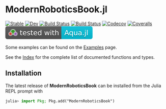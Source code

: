 # ModernRoboticsBook.jl

[![Stable](https://img.shields.io/badge/docs-stable-blue.svg)](https://ferrolho.github.io/ModernRoboticsBook.jl/stable)
[![Dev](https://img.shields.io/badge/docs-dev-blue.svg)](https://ferrolho.github.io/ModernRoboticsBook.jl/dev)
[![Build Status](https://travis-ci.com/ferrolho/ModernRoboticsBook.jl.svg?branch=master)](https://travis-ci.com/ferrolho/ModernRoboticsBook.jl)
[![Build Status](https://ci.appveyor.com/api/projects/status/github/ferrolho/ModernRoboticsBook.jl?svg=true)](https://ci.appveyor.com/project/ferrolho/ModernRoboticsBook-jl)
[![Codecov](https://codecov.io/gh/ferrolho/ModernRoboticsBook.jl/branch/master/graph/badge.svg)](https://codecov.io/gh/ferrolho/ModernRoboticsBook.jl)
[![Coveralls](https://coveralls.io/repos/github/ferrolho/ModernRoboticsBook.jl/badge.svg?branch=master)](https://coveralls.io/github/ferrolho/ModernRoboticsBook.jl?branch=master)
[![Aqua QA][aqua-img]][aqua-url]

Some examples can be found on the [Examples](https://ferrolho.github.io/ModernRoboticsBook.jl/dev/man/examples/) page.

See the [Index](https://ferrolho.github.io/ModernRoboticsBook.jl/dev/#main-index-1) for the complete list of documented functions and types.

## Installation

The latest release of **ModernRoboticsBook** can be installed from the Julia REPL prompt with

```julia
julia> import Pkg; Pkg.add("ModernRoboticsBook")
```

[aqua-img]: https://raw.githubusercontent.com/JuliaTesting/Aqua.jl/master/badge.svg
[aqua-url]: https://github.com/JuliaTesting/Aqua.jl
